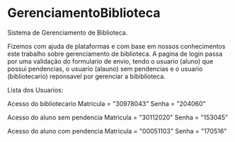 # GerenciamentoBiblioteca
Sistema de Gerenciamento de Biblioteca.

Fizemos com ajuda de plataformas e com base em nossos conhecimentos este trabalho sobre gerenciamento de biblioteca. 
A pagina de login passa por uma validação do formulario de envio, tendo o usuario (aluno) que possui pendencias, 
o usuario (alauno) sem pendencias e o usuario (bibliotecario) reponsavel por gerenciar a bibiblioteca.


Lista dos Usuarios:

  Acesso do bibliotecario
    Matricula = "30978043"
    Senha = "204060"
    
  Acesso do aluno sem pendencia
    Matricula = "30112020" 
    Senha = "153045"
    
  Acesso do aluno com pendencia
    Matricula = "00051103" 
    Senha = "170516"
